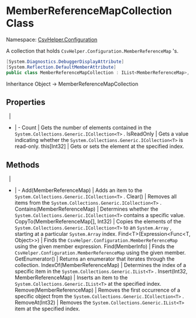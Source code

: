 # MemberReferenceMapCollection Class

Namespace: [CsvHelper.Configuration](/api/CsvHelper.Configuration)

A collection that holds ``CsvHelper.Configuration.MemberReferenceMap`` 's.

```cs
[System.Diagnostics.DebuggerDisplayAttribute]
[System.Reflection.DefaultMemberAttribute]
public class MemberReferenceMapCollection : IList<MemberReferenceMap>, ICollection<MemberReferenceMap>, IEnumerable<MemberReferenceMap>, IEnumerable
```

Inheritance Object -> MemberReferenceMapCollection

## Properties
&nbsp; | &nbsp;
- | -
Count | Gets the number of elements contained in the ``System.Collections.Generic.ICollection<T>`` .
IsReadOnly | Gets a value indicating whether the ``System.Collections.Generic.ICollection<T>`` is read-only.
this[Int32] | Gets or sets the element at the specified index.

## Methods
&nbsp; | &nbsp;
- | -
Add(MemberReferenceMap) | Adds an item to the ``System.Collections.Generic.ICollection<T>`` .
Clear() | Removes all items from the ``System.Collections.Generic.ICollection<T>`` .
Contains(MemberReferenceMap) | Determines whether the ``System.Collections.Generic.ICollection<T>`` contains a specific value.
CopyTo(MemberReferenceMap[], Int32) | Copies the elements of the ``System.Collections.Generic.ICollection<T>`` to an ``System.Array`` , starting at a particular ``System.Array`` index.
Find&lt;T&gt;(Expression&lt;Func&lt;T, Object&gt;&gt;) | Finds the ``CsvHelper.Configuration.MemberReferenceMap`` using the given member expression.
Find(MemberInfo) | Finds the ``CsvHelper.Configuration.MemberReferenceMap`` using the given member.
GetEnumerator() | Returns an enumerator that iterates through the collection.
IndexOf(MemberReferenceMap) | Determines the index of a specific item in the ``System.Collections.Generic.IList<T>`` .
Insert(Int32, MemberReferenceMap) | Inserts an item to the ``System.Collections.Generic.IList<T>`` at the specified index.
Remove(MemberReferenceMap) | Removes the first occurrence of a specific object from the ``System.Collections.Generic.ICollection<T>`` .
RemoveAt(Int32) | Removes the ``System.Collections.Generic.IList<T>`` item at the specified index.
